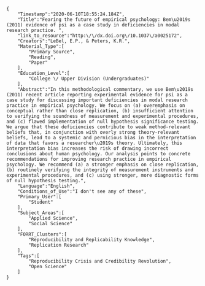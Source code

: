 
    {
        "Timestamp":"2020-06-10T18:55:24.184Z",
        "Title":"Fearing the future of empirical psychology: Bem\u2019s (2011) evidence of psi as a case study in deficiencies in modal research practice. ",
        "link_to_resource":"http:\/\/dx.doi.org\/10.1037\/a0025172",
        "Creators":"LeBel, E.P., & Peters, K.R.",
        "Material_Type":[
            "Primary Source",
            "Reading",
            "Paper"
        ],
        "Education_Level":[
            "College \/ Upper Division (Undergraduates)"
        ],
        "Abstract":"In this methodological commentary, we use Bem\u2019s (2011) recent article reporting experimental evidence for psi as a case study for discussing important deficiencies in modal research practice in empirical psychology. We focus on (a) overemphasis on conceptual rather than close replication, (b) insufficient attention to verifying the soundness of measurement and experimental procedures, and (c) flawed implementation of null hypothesis significance testing. We argue that these deficiencies contribute to weak method-relevant beliefs that, in conjunction with overly strong theory-relevant beliefs, lead to a systemic and pernicious bias in the interpretation of data that favors a researcher\u2019s theory. Ultimately, this interpretation bias increases the risk of drawing incorrect conclusions about human psychology. Our analysis points to concrete recommendations for improving research practice in empirical psychology. We recommend (a) a stronger emphasis on close replication, (b) routinely verifying the integrity of measurement instruments and experimental procedures, and (c) using stronger, more diagnostic forms of null hypothesis testing.",
        "Language":"English",
        "Conditions_of_Use":"I don't see any of these",
        "Primary_User":[
            "Student"
        ],
        "Subject_Areas":[
            "Applied Science",
            "Social Science"
        ],
        "FORRT_Clusters":[
            "Reproducibility and Replicability Knowledge",
            "Replication Research"
        ],
        "Tags":[
            "Reproducibility Crisis and Credibility Revolution",
            "Open Science"
        ]
    }
